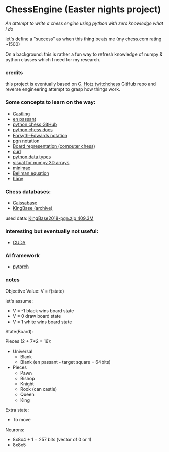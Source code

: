 # ChessEngine (Easter nights project)

*An attempt to write a chess engine using python with zero knowledge what I do*

let's define a "success" as when this thing beats me (my chess.com rating ~1500) 
 
On a background: this is rather a fun way to refresh knowledge of numpy & python classes which I need for my research.

### credits
this project is eventually based on [G. Hotz twitchchess](https://gitshub.com/geohot/twitchchess) GitHub repo and reverse engineering attempt to grasp how things work.

### Some concepts to learn on the way:

- [Castling](https://en.wikipedia.org/wiki/Castling)
- [en passant](https://en.wikipedia.org/wiki/En_passant)
- [python chess GitHub](https://github.com/niklasf/python-chess)
- [python chess docs](https://python-chess.readthedocs.io/en/latest/)
- [Forsyth–Edwards notation](https://en.wikipedia.org/wiki/Forsyth%E2%80%93Edwards_Notation)
- [pgn notation](https://en.wikipedia.org/wiki/Portable_Game_Notation)
- [Board representation (computer chess)](https://en.wikipedia.org/wiki/Board_representation_(computer_chess))
- [curl](https://www.prostdev.com/post/the-power-of-curl)
- [python data types](https://jakevdp.github.io/PythonDataScienceHandbook/02.01-understanding-data-types.html)
- [visual for numpy 3D arrays](https://jalammar.github.io/visual-numpy/)
- [minimax](https://en.wikipedia.org/wiki/Minimax)
- [Bellman equation](https://en.wikipedia.org/wiki/Bellman_equation)
- [h5py](https://docs.h5py.org/en/stable/index.html)

### Chess databases:

- [Caissabase](http://caissabase.co.uk/)
- [KingBase (archive)](https://archive.org/details/KingBase2018)

used data: [KingBase2018-pgn.zip 409.3M](https://archive.org/download/KingBase2018)

### interesting but eventually not useful:

- [CUDA](https://docs.nvidia.com/cuda/cuda-installation-guide-linux/index.html)

### AI framework
- [pytorch](https://pytorch.org/)

### notes 

Objective Value: V = f(state) 

let's assume:
- V = -1 black wins board state
- V = 0 draw board state
- V = 1 white wins board state 

State(Board):

Pieces (2 + 7*2 = 16):
- Universal
    - Blank
    - Blank (en passant - target square = 64bits)
- Pieces 
    - Pawn
    - Bishop
    - Knight
    - Rook (can castle)
    - Queen
    - King

Extra state:
- To move

Neurons:
- 8x8x4 + 1 = 257 bits (vector of 0 or 1)
- 8x8x5 
